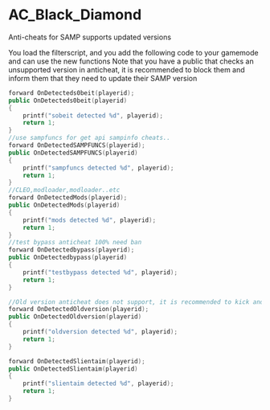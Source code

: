 # AC_Black_Diamond
Anti-cheats for SAMP supports updated versions

You load the filterscript, and you add the following code to your gamemode and can use the new functions
Note that you have a public that checks an unsupported version in anticheat, it is recommended to block them and inform them that they need to update their SAMP version

```cpp
forward OnDetecteds0beit(playerid);
public OnDetecteds0beit(playerid)
{
    printf("sobeit detected %d", playerid);
    return 1;
}
//use sampfuncs for get api sampinfo cheats..
forward OnDetectedSAMPFUNCS(playerid);
public OnDetectedSAMPFUNCS(playerid)
{
    printf("sampfuncs detected %d", playerid);
    return 1;
}
//CLEO,modloader,modloader..etc
forward OnDetectedMods(playerid);
public OnDetectedMods(playerid)
{
    printf("mods detected %d", playerid);
    return 1;
}
//test bypass anticheat 100% need ban
forward OnDetectedbypass(playerid);
public OnDetectedbypass(playerid)
{
    printf("testbypass detected %d", playerid);
    return 1;
}

//Old version anticheat does not support, it is recommended to kick and ask to update the SAMP version
forward OnDetectedOldversion(playerid);
public OnDetectedOldversion(playerid)
{
    printf("oldversion detected %d", playerid);
    return 1;
}

forward OnDetectedSlientaim(playerid);
public OnDetectedSlientaim(playerid)
{
    printf("slientaim detected %d", playerid);
    return 1;
}

```
